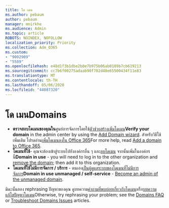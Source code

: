 ```yaml
---
title: โด เมน
ms.author: pebaum
author: pebaum
manager: mnirkhe
ms.audience: Admin
ms.topic: article
ROBOTS: NOINDEX, NOFOLLOW
localization_priority: Priority
ms.collection: Adm_O365
ms.custom:
- "9002909"
- "5589"
ms.openlocfilehash: e48d1f3b1dbe2b8e7b975b06ab0189b7cb619213
ms.sourcegitcommit: cc7b6f00275adaab90f702d48e65500434f11e83
ms.translationtype: MT
ms.contentlocale: th-TH
ms.lasthandoff: 05/06/2020
ms.locfileid: "44087320"
---
```

# <a name="domains"></a><span data-ttu-id="76da9-102">โด เมน</span><span class="sxs-lookup"><span data-stu-id="76da9-102">Domains</span></span>

- <span data-ttu-id="76da9-103">**ตรวจสอบโดเมนของคุณใน**ศูนย์การจัดการโดยใช้[ตัวช่วยสร้างเพิ่มโดเมน](https://portal.office.com/adminportal/home#/Domains/Wizard)</span><span class="sxs-lookup"><span data-stu-id="76da9-103">**Verify your domain** in the admin center by using the [Add Domain wizard](https://portal.office.com/adminportal/home#/Domains/Wizard).</span></span> <span data-ttu-id="76da9-104">สําหรับวิธีใช้เพิ่มเติม โปรดอ่าน[เพิ่มโดเมนลงใน Office 365](https://docs.microsoft.com/microsoft-365/admin/setup/add-domain?view=o365-worldwide)</span><span class="sxs-lookup"><span data-stu-id="76da9-104">For more help, read [Add a domain to Office 365](https://docs.microsoft.com/microsoft-365/admin/setup/add-domain?view=o365-worldwide).</span></span>
- <span data-ttu-id="76da9-105">**โดเมนที่ใช้**- คุณจะต้องเข้าสู่ระบบไปยังองค์กรอื่น ๆ และ[ลบโดเมน](https://docs.microsoft.com/microsoft-365/admin/get-help-with-domains/remove-a-domain?view=o365-worldwide) จากนั้นเพิ่มในองค์กรนี้</span><span class="sxs-lookup"><span data-stu-id="76da9-105">**Domain in use** - you will need to log in to the other organization and [remove the domain](https://docs.microsoft.com/microsoft-365/admin/get-help-with-domains/remove-a-domain?view=o365-worldwide); then add it to this organization.</span></span>
- <span data-ttu-id="76da9-106">**โดเมนที่ใช้ไม่มีการจัดการ / บริการ** - ตนเอง[เป็นผู้ดูแลระบบของโดเมนที่ไม่มีการจัดการ](https://docs.microsoft.com/azure/active-directory/users-groups-roles/domains-admin-takeover)</span><span class="sxs-lookup"><span data-stu-id="76da9-106">**Domain in use unmanaged / self-service** - [Become an admin of the unmanaged domain](https://docs.microsoft.com/azure/active-directory/users-groups-roles/domains-admin-takeover).</span></span>

<span data-ttu-id="76da9-107">มิฉะนั้นลอง rephrasing ปัญหาของคุณ ดูบทความ[คําถามที่พบบ่อยเกี่ยวกับโดเมน](https://docs.microsoft.com/microsoft-365/admin/setup/domains-faq?view=o365-worldwide)หรือ[บทความแก้ไขปัญหาโดเมน](https://docs.microsoft.com/microsoft-365/admin/get-help-with-domains/find-and-fix-issues?view=o365-worldwide)</span><span class="sxs-lookup"><span data-stu-id="76da9-107">Otherwise, try rephrasing your problem; see the [Domains FAQ](https://docs.microsoft.com/microsoft-365/admin/setup/domains-faq?view=o365-worldwide) or [Troubleshoot Domains Issues](https://docs.microsoft.com/microsoft-365/admin/get-help-with-domains/find-and-fix-issues?view=o365-worldwide) articles.</span></span>
